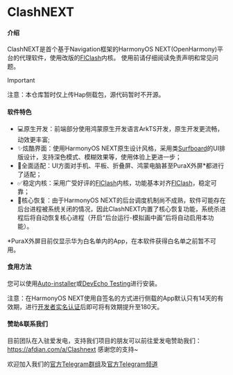 
# ClashNEXT

#### 介绍

ClashNEXT是首个基于Navigation框架的HarmonyOS NEXT(OpenHarmony)平台的代理软件，使用改版的[FlClash](https://github.com/chen08209/FlClash)内核。
使用前请仔细阅读免责声明和常见问题。

> [!IMPORTANT]
> 注意：本仓库暂时仅上传Hap侧载包，源代码暂时不开源。

#### 软件特色

- 💻原生开发：前端部分使用鸿蒙原生开发语言ArkTS开发，原生开发更流畅，动效更丰富;
- ✨炫酷界面：使用HarmonyOS NEXT原生设计风格，采用类[Surfboard](https://github.com/getsurfboard/surfboard)的UI排版设计，支持深色模式、模糊效果等，使用体验上更进一步；
- 📱全面适配：UI方面对手机、平板、折叠屏、鸿蒙电脑甚至PuraX外屏*都进行了适配；
- ✅稳定内核：采用广受好评的[FlClash](https://github.com/chen08209/FlClash)内核，功能基本对齐[FlClash](https://github.com/chen08209/FlClash)，稳定可靠；
- 🔄核心恢复：由于HarmonyOS NEXT的后台调度机制尚不成熟，软件可能存在后台进程被系统关闭的情况，因此ClashNEXT内置了核心恢复功能，系统杀进程后将自动恢复核心进程（开启“后台运行-模拟画中画”后将自动启用本功能）。

*PuraX外屏目前仅显示华为白名单内的App，在本软件获得白名单之前暂不可用。

#### 食用方法

您可以使用[Auto-installer](https://github.com/likuai2010/auto-installer/)或[DevEcho Testing](https://developer.huawei.com/consumer/cn/deveco-testing/)进行安装。

注意：在HarmonyOS NEXT使用自签名的方式进行侧载的App默认只有14天的有效期，进行[开发者实名认证](https://developer.huawei.com/consumer/cn/verified/enrollment)后即可将有效期提升至180天。

#### 赞助&联系我们

目前团队在入驻爱发电，支持我们项目的朋友可以前往爱发电赞助我们：
https://afdian.com/a/Clashnext
感谢您的支持~

欢迎加入我们的[官方Telegram群组](https://t.me/+FdIuCMoMY-EyNThl)及[官方Telegram频道](https://t.me/+aYziOyq-ZhUyNjRl)
